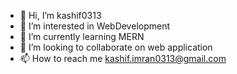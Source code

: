 - 👋 Hi, I’m kashif0313
- 👀 I’m interested in WebDevelopment
- 🌱 I’m currently learning MERN
- 💞️ I’m looking to collaborate on web application
- 📫 How to reach me  kashif.imran0313@gmail.com

<!---
kashif0313/kashif0313 is a ✨ special ✨ repository because its `README.md` (this file) appears on your GitHub profile.
You can click the Preview link to take a look at your changes.
--->
